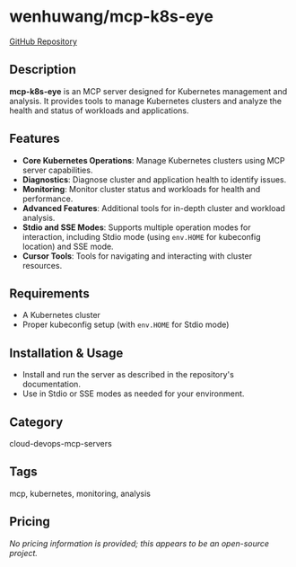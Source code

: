 # wenhuwang/mcp-k8s-eye

[GitHub Repository](https://github.com/wenhuwang/mcp-k8s-eye)

## Description
**mcp-k8s-eye** is an MCP server designed for Kubernetes management and analysis. It provides tools to manage Kubernetes clusters and analyze the health and status of workloads and applications.

## Features
- **Core Kubernetes Operations**: Manage Kubernetes clusters using MCP server capabilities.
- **Diagnostics**: Diagnose cluster and application health to identify issues.
- **Monitoring**: Monitor cluster status and workloads for health and performance.
- **Advanced Features**: Additional tools for in-depth cluster and workload analysis.
- **Stdio and SSE Modes**: Supports multiple operation modes for interaction, including Stdio mode (using `env.HOME` for kubeconfig location) and SSE mode.
- **Cursor Tools**: Tools for navigating and interacting with cluster resources.

## Requirements
- A Kubernetes cluster
- Proper kubeconfig setup (with `env.HOME` for Stdio mode)

## Installation & Usage
- Install and run the server as described in the repository's documentation.
- Use in Stdio or SSE modes as needed for your environment.

## Category
cloud-devops-mcp-servers

## Tags
mcp, kubernetes, monitoring, analysis

## Pricing
_No pricing information is provided; this appears to be an open-source project._